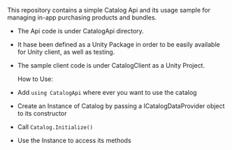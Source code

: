 This repository contains a simple Catalog Api and its usage sample for managing in-app purchasing products and bundles.
- The Api code is under CatalogApi directory.
- It hase been defined as a Unity Package in order to be easily available for Unity client, as well as testing.
- The sample client code is under CatalogClient as a Unity Project.

  How to Use:
- Add `using CatalogApi` where ever you want to use the catalog
- Create an Instance of Catalog by passing a ICatalogDataProvider object to its constructor
- Call `Catalog.Initialize()`
- Use the Instance to access its methods

